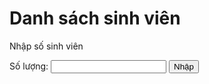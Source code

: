 <!DOCTYPE html>
<html>
<head>
<h1> Danh sách sinh viên </h1>
</head>

  
<body>
<p>Nhập số sinh viên</p>
Số lượng: <input type="text" id="myText" value="">
<button onclick="myFunction()"> Nhập </button>
<p id="demo"></p>
<script>
function myFunction() {
var x = document.getElementById("myText").value;
var y = 1;
  while(y <= x){
    document.write(mã sinh viên);
    document.Write(họ và tên);
    document.write(ngày tháng năm sinh);
    document.write(lớp học);
    document.write(điểm GPA);
    y++
}
</script>

</body>
</html>
